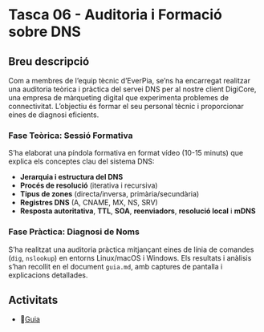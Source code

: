 # Tasca 06 - Auditoria i Formació sobre DNS

## Breu descripció

Com a membres de l’equip tècnic d’EverPia, se’ns ha encarregat realitzar una auditoria teòrica i pràctica del servei DNS per al nostre client DigiCore, una empresa de màrqueting digital que experimenta problemes de connectivitat. L’objectiu és formar el seu personal tècnic i proporcionar eines de diagnosi eficients.

### Fase Teòrica: Sessió Formativa

S’ha elaborat una píndola formativa en format vídeo (10-15 minuts) que explica els conceptes clau del sistema DNS:

- **Jerarquia i estructura del DNS**
- **Procés de resolució** (iterativa i recursiva)
- **Tipus de zones** (directa/inversa, primària/secundària)
- **Registres DNS** (A, CNAME, MX, NS, SRV)
- **Resposta autoritativa**, **TTL**, **SOA**, **reenviadors**, **resolució local** i **mDNS**

### Fase Pràctica: Diagnosi de Noms

S’ha realitzat una auditoria pràctica mitjançant eines de línia de comandes (`dig`, `nslookup`) en entorns Linux/macOS i Windows. Els resultats i anàlisis s’han recollit en el document `guia.md`, amb captures de pantalla i explicacions detallades.

## Activitats

- 📄[Guia](guia.md)
